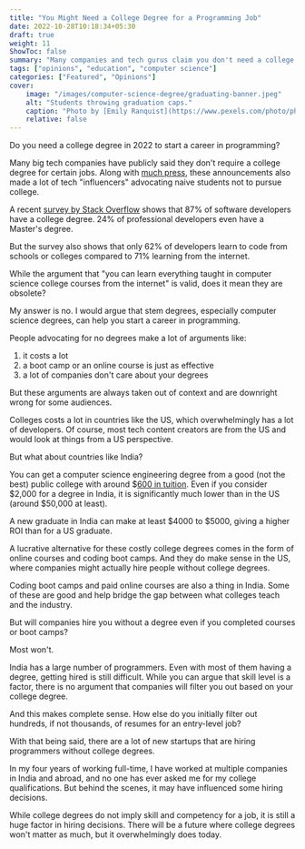 ```yaml
---
title: "You Might Need a College Degree for a Programming Job"
date: 2022-10-28T10:18:34+05:30
draft: true
weight: 11
ShowToc: false
summary: "Many companies and tech gurus claim you don't need a college degree for a programming job. But here's why you might want to get one regardless."
tags: ["opinions", "education", "computer science"]
categories: ["Featured", "Opinions"]
cover:
    image: "/images/computer-science-degree/graduating-banner.jpeg"
    alt: "Students throwing graduation caps."
    caption: "Photo by [Emily Ranquist](https://www.pexels.com/photo/photography-of-people-graduating-1205651/)"
    relative: false
---
```


Do you need a college degree in 2022 to start a career in programming?

Many big tech companies have publicly said they don't require a college degree for certain jobs. Along with [much press](https://www.cnbc.com/2018/08/16/15-companies-that-no-longer-require-employees-to-have-a-college-degree.html), these announcements also made a lot of tech "influencers" advocating naive students not to pursue college.

A recent [survey by Stack Overflow](https://survey.stackoverflow.co/2022/) shows that 87% of software developers have a college degree. 24% of professional developers even have a Master's degree.

But the survey also shows that only 62% of developers learn to code from schools or colleges compared to 71% learning from the internet.

While the argument that "you can learn everything taught in computer science college courses from the internet" is valid, does it mean they are obsolete?

My answer is no. I would argue that stem degrees, especially computer science degrees, can help you start a career in programming.

People advocating for no degrees make a lot of arguments like:

1. it costs a lot
2. a boot camp or an online course is just as effective
3. a lot of companies don't care about your degrees

But these arguments are always taken out of context and are downright wrong for some audiences.

Colleges costs a lot in countries like the US, which overwhelmingly has a lot of developers. Of course, most tech content creators are from the US and would look at things from a US perspective.

But what about countries like India?

You can get a computer science engineering degree from a good (not the best) public college with around $[600 in tuition](https://www.shiksha.com/college/government-engineering-college-thrissur-52578). Even if you consider $2,000 for a degree in India, it is significantly much lower than in the US (around $50,000 at least).

A new graduate in India can make at least $4000 to $5000, giving a higher ROI than for a US graduate.

A lucrative alternative for these costly college degrees comes in the form of online courses and coding boot camps. And they do make sense in the US, where companies might actually hire people without college degrees.

Coding boot camps and paid online courses are also a thing in India. Some of these are good and help bridge the gap between what colleges teach and the industry.

But will companies hire you without a degree even if you completed courses or boot camps?

Most won't.

India has a large number of programmers. Even with most of them having a degree, getting hired is still difficult. While you can argue that skill level is a factor, there is no argument that companies will filter you out based on your college degree.

And this makes complete sense. How else do you initially filter out hundreds, if not thousands, of resumes for an entry-level job?

With that being said, there are a lot of new startups that are hiring programmers without college degrees.

In my four years of working full-time, I have worked at multiple companies in India and abroad, and no one has ever asked me for my college qualifications. But behind the scenes, it may have influenced some hiring decisions.

While college degrees do not imply skill and competency for a job, it is still a huge factor in hiring decisions. There will be a future where college degrees won't matter as much, but it overwhelmingly does today.
